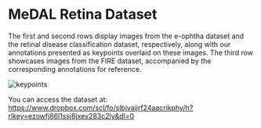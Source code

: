 # MeDAL Retina Dataset

The first and second rows display images from the e-ophtha dataset and the retinal disease classification dataset, respectively, along with our annotations
presented as keypoints overlaid on these images. The third row showcases images from the FIRE dataset, accompanied by the corresponding annotations for reference.

![keypoints](https://github.com/SaharAlmahfouzNasser/MeDAL-Retina/assets/52508554/861e0e57-59a9-4088-b150-bb0a8975fc2e)

You can access the dataset at: https://www.dropbox.com/scl/fo/slbjvaijrf24aacrikphy/h?rlkey=ezowfj86l1ssj8jxev283c2ly&dl=0
